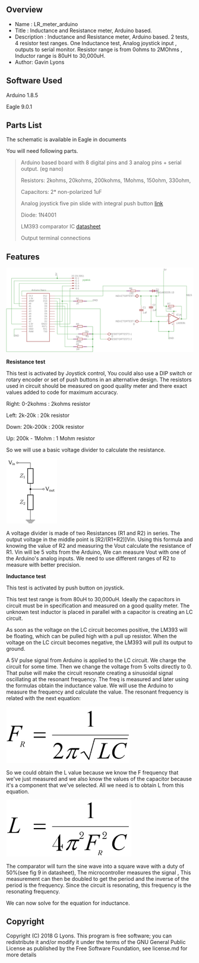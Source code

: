 Overview
--------------------
* Name : LR_meter_arduino
* Title : Inductance and Resistance meter, Arduino based.
* Description : Inductance and Resistance meter, Arduino based. 2 tests, 4 resistor test ranges. One Inductance test, Analog joystick input , outputs to serial monitor.  Resistor range is from 0ohms to 2MOhms , Inductor range is 80uH to 30,000uH.
* Author: Gavin Lyons


Software Used
------------------
Arduino 1.8.5

Eagle 9.0.1


Parts List
------------------------------
The schematic is available in Eagle in documents

You will need following parts.

>
> Arduino based board with 8 digital pins and 3 analog pins + serial output. (eg nano)
>
> Resistors: 2kohms, 20kohms, 200kohms, 1Mohms, 150ohm, 330ohm, 
>
> Capacitors: 2* non-polarized 1uF 
>
> Analog joystick five pin slide with integral push button [link](https://www.ebay.ie/itm/PS3-Joystick-Game-Controller-PCB-Breakout-Module-for-Arduino-Board-Analogue/111766535751?hash=item1a05cdfe47:g:CksAAOSwttVaMlYq)
>
> Diode:  1N4001
>
> LM393 comparator IC [datasheet](https://www.onsemi.com/pub/Collateral/LM393-D.PDF)
>
> Output terminal connections
>


Features
-----------------------------------------------

![ScreenShot schematic](https://github.com/gavinlyonsrepo/LR_meter_arduino/blob/master/documentation/images/lr_meter2.png)


**Resistance test**


This test is activated by Joystick control, You could also use a DIP switch or rotary encoder or set of push buttons in an alternative design. The resistors used in circuit should be measured on good quality meter and there exact values added to code for maximum accuracy.

Right: 0-2kohms : 2kohms resistor

Left: 2k-20k : 20k resistor

Down: 20k-200k : 200k resistor

Up: 200k - 1Mohm : 1 Mohm resistor

So we will use a basic voltage divider to calculate the resistance. 

![ScreenShot seq 1](https://github.com/gavinlyonsrepo/LR_meter_arduino/blob/master/documentation/images/eq3.png)

A voltage divider is made of two Resistances (R1 and R2) in series. The output voltage in the middle point is [R2/(R1+R2)]Vin. Using this formula and knowing the value of R2 and measuring the Vout calculate the resistance of R1. 
Vin will be 5 volts from the Arduino, We can measure Vout with one of the Arduino's analog inputs.
We need to use different ranges of R2 to measure with better  precision. 

**Inductance test**

This test is activated by push button on joystick.

This test test range is from 80uH to 30,000uH. Ideally the capacitors in circuit must be in specification and measured on a good quality meter. The unknown test inductor is placed in  parallel with a capacitor is creating an LC circuit. 

As soon as the voltage on the LC circuit becomes positive, the LM393 will be floating, which can be pulled high with a pull up resistor. When the voltage on the LC circuit becomes negative, the LM393 will pull its output to ground. 

A 5V pulse signal from Arduino is applied to the LC circuit. We charge the circuit for some time. Then we change the voltage from 5 volts directly to 0. That pulse will make the circuit resonate creating a  sinusoidal signal oscillating at the resonant frequency. The freq is measured and later using the formulas obtain the inductance value. We will use the Arduino to measure the frequency and calculate the value. The resonant frequency is related with the next equation: 

![ScreenShot seq 1](https://github.com/gavinlyonsrepo/LR_meter_arduino/blob/master/documentation/images/eq1.png)

So we could obtain the L value because we know the F frequency that we've just measured and we also know the values of the capacitor because it's a component that we've selected. All we need is to obtain L from this equation.


![ScreenShot seq 2](https://github.com/gavinlyonsrepo/LR_meter_arduino/blob/master/documentation/images/eq2.png)

The comparator will turn the sine wave into a square wave with a duty of 50%(see fig 9 in datasheet),  The microcontroller measures the signal , This measurement can then be doubled to get the period and the inverse of the period is the frequency. Since the circuit is resonating, this frequency is the resonating frequency.

We can now solve for the equation for inductance.


Copyright
-------------------------------

Copyright (C) 2018 G Lyons. This program is free software; you can redistribute it and/or modify it under the terms of the GNU General Public License as published by the Free Software Foundation, see license.md for more details

